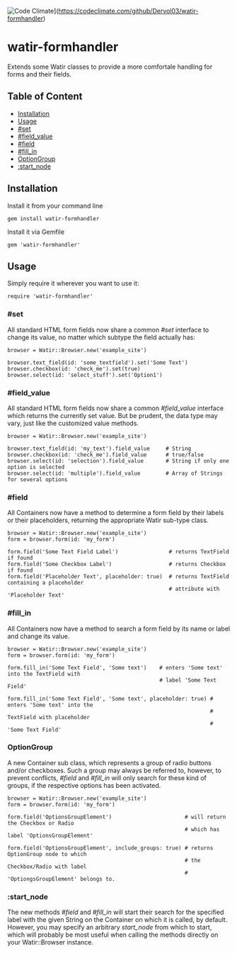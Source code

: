 ![Code Climate](https://codeclimate.com/github/Dervol03/watir-formhandler/badges/gpa.svg)](https://codeclimate.com/github/Dervol03/watir-formhandler)

watir-formhandler
=================

Extends some Watir classes to provide a more comfortale handling for forms and their fields.


## Table of Content

 * [Installation](#installation)
 * [Usage](#usage)
 * [#set](#set)
 * [#field_value](#field_value)
 * [#field](#field)
 * [#fill_in](#fill_in)
 * [OptionGroup](#optiongroup)
 * [:start_node](#start_node)


## Installation

Install it from your command line

    gem install watir-formhandler

Install it via Gemfile

    gem 'watir-formhandler'


## Usage

Simply require it wherever you want to use it:

    require 'watir-formhandler'


### #set

All standard HTML form fields now share a common _#set_ interface to change its value, no matter
which subtype the field actually has:

    browser = Watir::Browser.new('example_site')

    browser.text_field(id: 'some_textfield').set('Some Text')
    browser.checkbox(id: 'check_me').set(true)
    browser.select(id: 'select_stuff').set('Option1')


### #field_value

All standard HTML form fields now share a common _#field_value_ interface which returns the
currently set value. But be prudent, the data type may vary, just like the customized value methods.

    browser = Watir::Browser.new('example_site')

    browser.text_field(id: 'my_text').field_value     # String
    browser.checkbox(id: 'check_me').field_value      # true/false
    browser.select(id: 'selection').field_value       # String if only one option is selected
    browser.select(id: 'multiple').field_value        # Array of Strings for several options


### #field

All Containers now have a method to determine a form field by their labels or their placeholders,
returning the appropriate Watir sub-type class.

    browser = Watir::Browser.new('example_site')
    form = browser.form(id: 'my_form')

    form.field('Some Text Field Label')                # returns TextField if found
    form.field('Some Checkbox Label')                  # returns Checkbox if found
    form.field('Placeholder Text', placeholder: true)  # returns TextField containing a placeholder
                                                       # attribute with 'Placeholder Text'


### #fill_in

All Containers now have a method to search a form field by its name or label and change its value.

    browser = Watir::Browser.new('example_site')
    form = browser.form(id: 'my_form')

    form.fill_in('Some Text Field', 'Some text')    # enters 'Some text' into the TextField with
                                                    # label 'Some Text Field'

    form.fill_in('Some Text Field', 'Some text', placeholder: true) # enters 'Some text' into the
                                                                    # TextField with placeholder
                                                                    # 'Some Text Field'


### OptionGroup

A new Container sub class, which represents a group of radio buttons and/or checkboxes. Such a group
may always be referred to, however, to prevent conflicts, _#field_ and _#fill_in_ will only search
for these kind of groups, if the respective options has been activated.

    browser = Watir::Browser.new('example_site')
    form = browser.form(id: 'my_form')

    form.field('OptionsGroupElement')                       # will return the Checkbox or Radio
                                                            # which has label 'OptionsGroupElement'

    form.field('OptionsGroupElement', include_groups: true) # returns OptionGroup node to which
                                                            # the Checkbox/Radio with label
                                                            # 'OptiongsGroupElement' belongs to.



### :start_node

The new methods _#field_ and _#fill_in_ will start their search for the specified label with the
given String on the Container on which it is called, by default. However, you may specify an
arbitrary _start_node_ from which to start, which will probably be most useful when calling the
methods directly on your Watir::Browser instance.